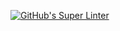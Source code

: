 [![GitHub's Super Linter](https://github.com/<aharv5>/<ICS4U-Intro-02-Java-HelloWorld>/workflows/GitHub's%20Super%20Linter/badge.svg)](https://github.com/<OWNER>/<REPOSITORY>/actions)
